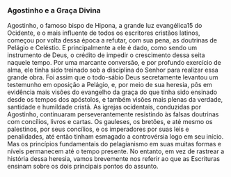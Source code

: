 ### Agostinho e a Graça Divina 

Agostinho, o famoso bispo de Hipona, a grande luz evangélica15 do Ocidente, e o mais influente de todos os escritores cristãos latinos, começou por volta dessa época a refutar, com sua pena, as doutrinas de Pelágio e Celéstio. E principalmente a ele é dado, como sendo um instrumento de Deus, o crédito de impedir o crescimento dessa seita naquele tempo. Por uma marcante conversão, e por profundo exercício de alma, ele tinha sido treinado sob a disciplina do Senhor para realizar essa grande obra. Foi assim que o todo-sábio Deus secretamente levantou um testemunho em oposição a Pelágio, e, por meio de sua heresia, pôs em evidência mais visões do evangelho da graça do que tinha sido ensinado desde os tempos dos apóstolos, e também visões mais plenas da verdade, santidade e humildade cristã. As igrejas ocidentais, conduzidas por Agostinho, continuaram perseverantemente resistindo às falsas doutrinas com concílios, livros e cartas. Os gauleses, os bretões, e até mesmo os palestinos, por seus concílios, e os imperadores por suas leis e penalidades, até então tinham esmagado a controvérsia logo em seu início. Mas os princípios fundamentais do pelagianismo em suas muitas formas e níveis permanecem até o tempo presente. No entanto, em vez de rastrear a história dessa heresia, vamos brevemente nos referir ao que as Escrituras ensinam sobre os dois principais pontos do assunto.